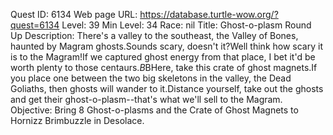 Quest ID: 6134
Web page URL: https://database.turtle-wow.org/?quest=6134
Level: 39
Min Level: 34
Race: nil
Title: Ghost-o-plasm Round Up
Description: There's a valley to the southeast, the Valley of Bones, haunted by Magram ghosts.Sounds scary, doesn't it?Well think how scary it is to the Magram!If we captured ghost energy from that place, I bet it'd be worth plenty to those centaurs.$B$BHere, take this crate of ghost magnets.If you place one between the two big skeletons in the valley, the Dead Goliaths, then ghosts will wander to it.Distance yourself, take out the ghosts and get their ghost-o-plasm--that's what we'll sell to the Magram.
Objective: Bring 8 Ghost-o-plasms and the Crate of Ghost Magnets to Hornizz Brimbuzzle in Desolace.
